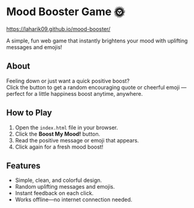 # Mood Booster Game 🌞
https://laharik09.github.io/mood-booster/


A simple, fun web game that instantly brightens your mood with uplifting messages and emojis!

## About

Feeling down or just want a quick positive boost?  
Click the button to get a random encouraging quote or cheerful emoji — perfect for a little happiness boost anytime, anywhere.

## How to Play

1. Open the `index.html` file in your browser.
2. Click the **Boost My Mood!** button.
3. Read the positive message or emoji that appears.
4. Click again for a fresh mood boost!

## Features

- Simple, clean, and colorful design.
- Random uplifting messages and emojis.
- Instant feedback on each click.
- Works offline—no internet connection needed.
